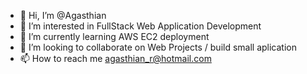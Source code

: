 - 👋 Hi, I’m @Agasthian
- 👀 I’m interested in FullStack Web Application Development
- 🌱 I’m currently learning AWS EC2 deployment
- 💞️ I’m looking to collaborate on Web Projects / build small aplication
- 📫 How to reach me agasthian_r@hotmail.com

<!---
Agasthian/Agasthian is a ✨ special ✨ repository because its `README.md` (this file) appears on your GitHub profile.
You can click the Preview link to take a look at your changes.
--->
